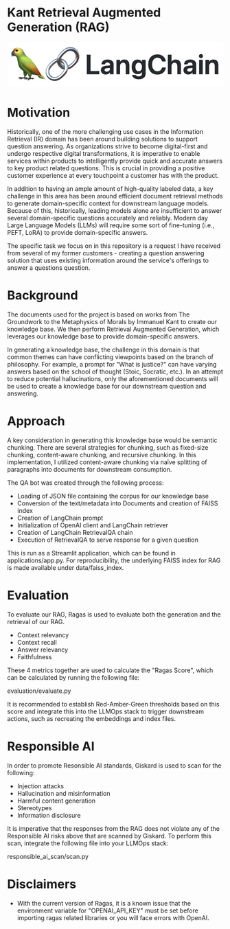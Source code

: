 # Kant Retrieval Augmented Generation (RAG)

![Screenshot](kant_rag/docs/images/langchain_banner.png)

# Motivation

Historically, one of the more challenging use cases in the Information Retrieval (IR) domain has been around building solutions to support question answering. As organizations strive to become digital-first and undergo respective digital transformations, it is imperative to enable services within products to intelligently provide quick and accurate answers to key product related questions. This is crucial in providing a positive customer experience at every touchpoint a customer has with the product. 

In addition to having an ample amount of high-quality labeled data, a key challenge in this area has been around efficient document retrieval methods to generate domain-specific context for downstream language models. Because of this, historically, leading models alone are insufficient to answer several domain-specific questions accurately and reliably. Modern day Large Language Models (LLMs) will require some sort of fine-tuning (i.e., PEFT, LoRA) to provide domain-specific answers.

The specific task we focus on in this repository is a request I have received from several of my former customers - creating a question answering solution that uses existing information around the service's offerings to answer a questions question.

# Background

The documents used for the project is based on works from The Groundwork to the Metaphysics of Morals by Immanuel Kant to create our knowledge base. We then perform Retrieval Augmented Generation, which leverages our knowledge base to provide domain-specific answers.

In generating a knowledge base, the challenge in this domain is that common themes can have conflicting viewpoints based on the branch of philosophy. For example, a prompt for "What is justice?" can have varying answers based on the school of thought (Stoic, Socratic, etc.). In an attempt to reduce potential hallucinations, only the aforementioned documents will be used to create a knowledge base for our downstream question and answering. 

# Approach

A key consideration in generating this knowledge base would be semantic chunking. There are several strategies for chunking, such as fixed-size chunking, content-aware chunking, and recursive chunking. In this implementation, I utilized content-aware chunking via naïve splitting of paragraphs into documents for downstream consumption.

The QA bot was created through the following process: 
- Loading of JSON file containing the corpus for our knowledge base
- Conversion of the text/metadata into Documents and creation of FAISS index
- Creation of LangChain prompt
- Initialization of OpenAI client and LangChain retriever
- Creation of LangChain RetrievalQA chain
- Execution of RetrievalQA to serve response for a given question

This is run as a Streamlit application, which can be found in applications/app.py. For reproducibility, the underlying FAISS index for RAG is made available under data/faiss_index. 

# Evaluation

To evaluate our RAG, Ragas is used to evaluate both the generation and the retrieval of our RAG. 
- Context relevancy
- Context recall
- Answer relevancy
- Faithfulness

These 4 metrics together are used to calculate the "Ragas Score", which can be calculated by running the following file: 

evaluation/evaluate.py

It is recommended to establish Red-Amber-Green thresholds based on this score and integrate this into the LLMOps stack to trigger downstream actions, such as recreating the embeddings and index files.

# Responsible AI

In order to promote Resonsible AI standards, Giskard is used to scan for the following:
- Injection attacks
- Hallucination and misinformation
- Harmful content generation
- Stereotypes
- Information disclosure

It is imperative that the responses from the RAG does not violate any of the Responsible AI risks above that are scanned by Giskard. To perform this scan, integrate the following file into your LLMOps stack: 

responsible_ai_scan/scan.py

# Disclaimers

- With the current version of Ragas, it is a known issue that the environment variable for "OPENAI_API_KEY" must be set before importing ragas related libraries or you will face errors with OpenAI.